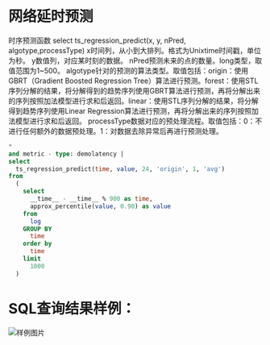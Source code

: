 # 网络延时预测

时序预测函数
select ts_regression_predict(x, y, nPred, algotype,processType)
x时间列，从小到大排列。格式为Unixtime时间戳，单位为秒。
y数值列，对应某时刻的数据。
nPred预测未来的点的数量。long类型，取值范围为1~500。
algotype针对的预测的算法类型。取值包括：origin：使用GBRT（Gradient Boosted Regression Tree）算法进行预测。forest：使用STL序列分解的结果，将分解得到的趋势序列使用GBRT算法进行预测，再将分解出来的序列按照加法模型进行求和后返回。linear：使用STL序列分解的结果，将分解得到趋势序列使用Linear Regression算法进行预测，再将分解出来的序列按照加法模型进行求和后返回。
processType数据对应的预处理流程。取值包括：0：不进行任何额外的数据预处理。1：对数据去除异常后再进行预测处理。



```SQL
*
and metric - type: demolatency |
select
  ts_regression_predict(time, value, 24, 'origin', 1, 'avg')
from
  (
    select
      __time__ - __time__ % 900 as time,
      approx_percentile(value, 0.90) as value
    from
      log
    GROUP BY
      time
    order by
      time
    limit
      1000
  )
```

# SQL查询结果样例：

![样例图片](http://slsconsole.oss-cn-hangzhou.aliyuncs.com/sql_sample/14%E7%BD%91%E7%BB%9C%E5%BB%B6%E6%97%B6%E9%A2%84%E6%B5%8B.jpg)